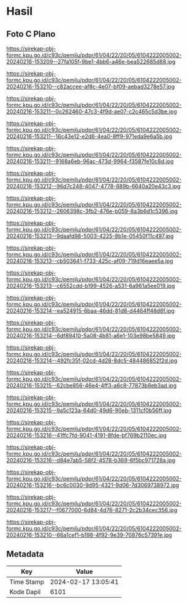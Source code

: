 # Hasil

## Foto C Plano

https://sirekap-obj-formc.kpu.go.id/c93c/pemilu/pdpr/61/04/22/20/05/6104222005002-20240216-153209--27fa105f-9be1-4bb6-a46e-bea522685d88.jpg

https://sirekap-obj-formc.kpu.go.id/c93c/pemilu/pdpr/61/04/22/20/05/6104222005002-20240216-153210--c82accee-af8c-4e07-bf09-aebad3278e57.jpg

https://sirekap-obj-formc.kpu.go.id/c93c/pemilu/pdpr/61/04/22/20/05/6104222005002-20240216-153211--0c262460-47c3-4f9d-ae07-c2c465c5d3be.jpg

https://sirekap-obj-formc.kpu.go.id/c93c/pemilu/pdpr/61/04/22/20/05/6104222005002-20240216-153211--16c43e12-e2d6-4ea0-8ff9-971eda9e6a5b.jpg

https://sirekap-obj-formc.kpu.go.id/c93c/pemilu/pdpr/61/04/22/20/05/6104222005002-20240216-153211--9168a6eb-96ac-473d-9964-f3587fe10c8d.jpg

https://sirekap-obj-formc.kpu.go.id/c93c/pemilu/pdpr/61/04/22/20/05/6104222005002-20240216-153212--96d7c248-4047-4778-889b-6640a20e43c3.jpg

https://sirekap-obj-formc.kpu.go.id/c93c/pemilu/pdpr/61/04/22/20/05/6104222005002-20240216-153212--2606398c-3fb2-476e-b059-8a3b6d1c5396.jpg

https://sirekap-obj-formc.kpu.go.id/c93c/pemilu/pdpr/61/04/22/20/05/6104222005002-20240216-153213--9daafd98-5003-4225-8b1e-05450f11c497.jpg

https://sirekap-obj-formc.kpu.go.id/c93c/pemilu/pdpr/61/04/22/20/05/6104222005002-20240216-153213--cb503641-f733-425c-af09-719d16eaee5a.jpg

https://sirekap-obj-formc.kpu.go.id/c93c/pemilu/pdpr/61/04/22/20/05/6104222005002-20240216-153213--c6552cdd-b199-4526-a531-6a961a5ee019.jpg

https://sirekap-obj-formc.kpu.go.id/c93c/pemilu/pdpr/61/04/22/20/05/6104222005002-20240216-153214--ea524915-6baa-46dd-81d8-d4464ff48d8f.jpg

https://sirekap-obj-formc.kpu.go.id/c93c/pemilu/pdpr/61/04/22/20/05/6104222005002-20240216-153214--6df89410-5a08-4b81-a6e1-103e98be5849.jpg

https://sirekap-obj-formc.kpu.go.id/c93c/pemilu/pdpr/61/04/22/20/05/6104222005002-20240216-153214--492fc35f-02cd-4d28-8dc5-484486852f2d.jpg

https://sirekap-obj-formc.kpu.go.id/c93c/pemilu/pdpr/61/04/22/20/05/6104222005002-20240216-153215--62cbe856-46e4-4ff3-a6c8-77873b8eb3ad.jpg

https://sirekap-obj-formc.kpu.go.id/c93c/pemilu/pdpr/61/04/22/20/05/6104222005002-20240216-153215--9a5c123a-64d0-49d6-90eb-1311cf0b56ff.jpg

https://sirekap-obj-formc.kpu.go.id/c93c/pemilu/pdpr/61/04/22/20/05/6104222005002-20240216-153216--41ffc7fd-9041-4191-8fde-bf769b2110ec.jpg

https://sirekap-obj-formc.kpu.go.id/c93c/pemilu/pdpr/61/04/22/20/05/6104222005002-20240216-153216--d84e7ab5-58f2-4578-b369-6f5bc971728a.jpg

https://sirekap-obj-formc.kpu.go.id/c93c/pemilu/pdpr/61/04/22/20/05/6104222005002-20240216-153216--bc6c0030-9d95-4321-9d06-7d3069738972.jpg

https://sirekap-obj-formc.kpu.go.id/c93c/pemilu/pdpr/61/04/22/20/05/6104222005002-20240216-153217--f0677000-6d84-4d76-8271-2c2b34cec356.jpg

https://sirekap-obj-formc.kpu.go.id/c93c/pemilu/pdpr/61/04/22/20/05/6104222005002-20240216-153210--66a1cef1-b198-4f92-9e39-70876c57391e.jpg


## Metadata

| Key        | Value               |
| ---------- | ------------------- |
| Time Stamp | 2024-02-17 13:05:41 |
| Kode Dapil | 6101                |



